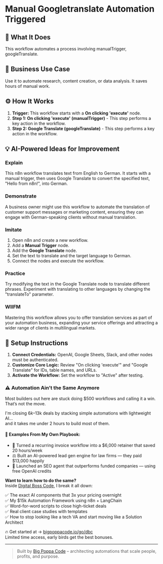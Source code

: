 # Manual Googletranslate Automation Triggered

## 🚀 What It Does
This workflow automates a process involving manualTrigger, googleTranslate.

## 💼 Business Use Case
Use it to automate research, content creation, or data analysis. It saves hours of manual work.

## ⚙️ How It Works
1.  **Trigger:** This workflow starts with a **On clicking 'execute'** node.
2. **Step 1: On clicking 'execute' (manualTrigger)** - This step performs a key action in the workflow.
3. **Step 2: Google Translate (googleTranslate)** - This step performs a key action in the workflow.

## 💡 AI-Powered Ideas for Improvement
### Explain
This n8n workflow translates text from English to German. It starts with a manual trigger, then uses Google Translate to convert the specified text, "Hello from n8n!", into German.

### Demonstrate
A business owner might use this workflow to automate the translation of customer support messages or marketing content, ensuring they can engage with German-speaking clients without manual translation.

### Imitate
1. Open n8n and create a new workflow.
2. Add a **Manual Trigger** node.
3. Add the **Google Translate** node.
4. Set the text to translate and the target language to German.
5. Connect the nodes and execute the workflow.

### Practice
Try modifying the text in the Google Translate node to translate different phrases. Experiment with translating to other languages by changing the "translateTo" parameter.

### WIIFM
Mastering this workflow allows you to offer translation services as part of your automation business, expanding your service offerings and attracting a wider range of clients in multilingual markets.

## 🔧 Setup Instructions
1. **Connect Credentials:** OpenAI, Google Sheets, Slack, and other nodes must be authenticated.
2. **Customize Core Logic:** Review "On clicking 'execute'" and "Google Translate" for IDs, table names, and URLs.
3. **Activate the Workflow:** Set the workflow to "Active" after testing.

### ⚠️ Automation Ain’t the Same Anymore

Most builders out here are stuck doing $500 workflows and calling it a win.  
That’s not the move.  

I'm closing $6k–$13k deals by stacking simple automations with lightweight AI...  
and it takes me under 2 hours to build most of them.

#### 🧠 Examples From My Own Playbook:
- 🔁 Turned a recurring invoice workflow into a $6,000 retainer that saved 20 hours/week  
- ⚖️ Built an AI-powered lead gen engine for law firms — they paid $13,000 happily  
- 🚀 Launched an SEO agent that outperforms funded companies — using free OpenAI credits  

**Want to learn how to do the same?**  
Inside [Digital Boss Code](https://bigpoppacode.io/go/dbc), I break it all down:

✅ The exact AI components that 3x your pricing overnight  
✅ My $15k Automation Framework using n8n + LangChain  
✅ Word-for-word scripts to close high-ticket deals  
✅ Real client case studies with templates  
✅ How to stop looking like a tech VA and start moving like a Solution Architect  

🔥 Get started at → [bigpoppacode.io/go/dbc](https://bigpoppacode.io/go/dbc)  
Limited time access, early birds get the best bonuses.

---
> Built by [Big Poppa Code](https://bigpoppacode.io) – architecting automations that scale people, profits, and purpose.

